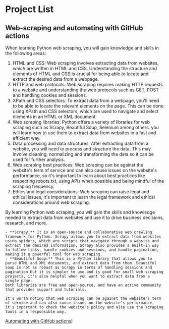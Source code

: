 # Project List

## Web-scraping and automating with GitHub actions

When learning Python web scraping, you will gain knowledge and skills in the following areas:

1. HTML and CSS: Web scraping involves extracting data from websites, which are written in HTML and CSS. Understanding the structure and elements of HTML and CSS is crucial for being able to locate and extract the desired data from a webpage.
2. HTTP and web protocols: Web scraping requires making HTTP requests to a website and understanding the web protocols such as GET, POST and handling cookies and sessions.
3. XPath and CSS selectors: To extract data from a webpage, you'll need to be able to locate the relevant elements on the page. This can be done using XPath and CSS selectors, which are used to navigate and select elements in an HTML or XML document.
4. Web scraping libraries: Python offers a variety of libraries for web scraping such as Scrapy, Beautiful Soup, Selenium among others, you will learn how to use them to extract data from websites in a fast and efficient way.
5. Data processing and data structures: After extracting data from a website, you will need to process and structure the data. This may involve cleaning, normalizing and transforming the data so it can be used for further analysis.
6. Web scraping best practices: Web scraping can be against the website's term of service and can also cause issues on the website's performance, so it's important to learn about best practices like respecting robots.txt, using APIs when possible and being mindful of the scraping frequency.
7. Ethics and legal considerations: Web scraping can raise legal and ethical issues, it's important to learn the legal framework and ethical considerations around web scraping.

By learning Python web scraping, you will gain the skills and knowledge needed to extract data from websites and use it to drive business decisions, research, and more.

```{dropdown} Webscraping libraries
- **Scrapy:** It is an open-source and collaborative web crawling framework for Python. Scrapy allows you to extract data from websites using spiders, which are scripts that navigate through a website and extract the desired information. Scrapy also provides a built-in way to follow links, handle cookies and sessions, and handle pagination, making it a powerful tool for web scraping.
- **Beautiful Soup:** This is a Python library that allows you to parse HTML and XML documents, and extract data from them. Beautiful Soup is not as robust as Scrapy in terms of handling sessions and pagination but it is simpler to use and is good for small web scraping projects, it's also helpful when you want to extract data from a single page.
Both libraries are free and open-source, and have an active community that provides support and tutorials.

It's worth noting that web scraping can be against the website's term of service and can also cause issues on the website's performance, it's important to check the website's policy and also use the scraping tools in a responsible way.
```

[Automating with GitHub actions](https://www.swyx.io/github-scraping))
